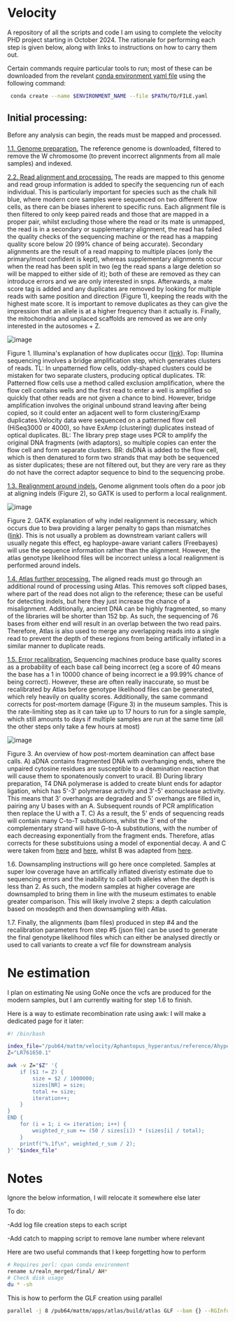 # Velocity

A repository of all the scripts and code I am using to complete the velocity PHD project starting in October 2024. The rationale for performing each step is given below, along with links to instructions on how to carry them out.

Certain commands require particular tools to run; most of these can be downloaded from the revelant [conda environment yaml file](Conda_environments) using the following command:
```bash
 conda create --name $ENVIRONMENT_NAME --file $PATH/TO/FILE.yaml
```

## Initial processing:
Before any analysis can begin, the reads must be mapped and processed.

[1.1. Genome preparation.](Instructions/1.1.Prepare_genome.md) The reference genome is downloaded, filtered to remove the W chromosome (to prevent incorrect alignments from all male samples) and indexed.

[2.2. Read alignment and processing.](Instructions/1.2.Mapping_and_filtering.md) The reads are mapped to this genome and read group information is added to specify the sequencing run of each individual. This is particularly important for species such as the chalk hill blue, where modern core samples were sequenced on two different flow cells, as there can be biases inherent to specific runs. Each alignment file is then filtered to only keep paired reads and those that are mapped in a proper pair, whilst excluding those where the read or its mate is unmapped, the read is in a secondary or supplementary alignment, the read has failed the quality checks of the sequencing machine or the read has a mapping quality score below 20 (99% chance of being accurate). Secondary alignments are the result of a read mapping to multiple places (only the primary/most confident is kept), whereas supplementary alignments occur when the read has been split in two (eg the read spans a large deletion so will be mapped to either side of it); both of these are removed as they can introduce errors and we are only interested in snps. Afterwards, a mate score tag is added and any duplicates are removed by looking for multiple reads with same position and direction (Figure 1), keeping the reads with the highest mate score. It is important to remove duplicates as they can give the impression that an allele is at a higher frequency than it actually is. Finally, the mitochondria and unplaced scaffolds are removed as we are only interested in the autosomes + Z. 

![image](https://github.com/user-attachments/assets/7cb1bbc5-1084-4821-b991-ce9bcb755b81)

Figure 1. Illumina's explanation of how duplicates occur ([link](https://core-genomics.blogspot.com/2016/05/increased-read-duplication-on-patterned.html)). Top: Illumina sequencing involves a bridge amplification step, which generates clusters of reads. TL: In unpatterned flow cells, oddly-shaped clusters could be mistaken for two separate clusters, producing optical duplicates. TR: Patterned flow cells use a method called exclusion amplification, where the flow cell contains wells and the first read to enter a well is amplified so quickly that other reads are not given a chance to bind. However, bridge amplification involves the original unbound strand leaving after being copied, so it could enter an adjacent well to form clustering/Examp duplicates.Velocity data were sequenced on a patterned flow cell (HiSeq3000 or 4000), so have ExAmp (clustering) duplicates instead of optical duplicates. BL: The library prep stage uses PCR to amplify the original DNA fragments (with adaptors), so multiple copies can enter the flow cell and form separate clusters. BR: dsDNA is added to the flow cell, which is then denatured to form two strands that may both be sequenced as sister duplicates; these are not filtered out, but they are very rare as they do not have the correct adaptor sequence to bind to the sequencing probe. 

[1.3. Realignment around indels.](Instructions/1.3.Indel_realignment.md) Genome alignment tools often do a poor job at aligning indels (Figure 2), so GATK is used to perform a local realignment. 

![image](https://github.com/user-attachments/assets/107402a5-44a2-47b2-bc40-39323db322c6)

Figure 2. GATK explanation of why indel realignment is necessary, which occurs due to bwa providing a larger penalty to gaps than mismatches ([link](https://qcb.ucla.edu/wp-content/uploads/sites/14/2016/03/GATKwr12-3-IndelRealignment.pdf)). This is not usually a problem as downstream variant callers will usually negate this effect, eg haploype-aware variant callers (Freebayes) will use the sequence information rather than the alignment. However, the atlas genotype likelihood files will be incorrect unless a local realignment is performed around indels.

[1.4. Atlas further processing.](Instructions/1.4.Atlas_processing.md) The aligned reads must go through an additional round of processing using Atlas. This removes soft clipped bases, where part of the read does not align to the reference; these can be useful for detecting indels, but here they just increase the chance of a misalignment. Additionally, ancient DNA can be highly fragmented, so many of the libraries will be shorter than 152 bp. As such, the sequencing of 76 bases from either end will result in an overlap between the two read pairs. Therefore, Atlas is also used to merge any overlapping reads into a single read to prevent the depth of these regions from being artifically inflated in a similar manner to duplicate reads.

[1.5. Error recalibration.](Instructions/1.5.Error_recalibration.md) Sequencing machines produce base quality scores as a probability of each base call being incorrect (eg a score of 40 means the base has a 1 in 10000 chance of being incorrect ie a 99.99% chance of being correct). However, these are often really inaccurate, so must be recalibrated by Atlas before genotype likelihood files can be generated, which rely heavily on quality scores. Additionally, the same command corrects for post-mortem damage (Figure 3) in the museum samples. This is the rate-limiting step as it can take up to 17 hours to run for a single sample, which still amounts to days if multiple samples are run at the same time (all the other steps only take a few hours at most)

![image](https://github.com/user-attachments/assets/912da626-3e0a-4159-838e-581dfa76e5c3)

Figure 3. An overview of how post-mortem deamination can affect base calls. A) aDNA contains fragmented DNA with overhanging ends, where the unpaired cytosine residues are susceptible to a deamination reaction that will cause them to sponatenously convert to uracil. B) During library preparation, T4 DNA polymerase is added to create blunt ends for adaptor ligation, which has 5'-3' polymerase activity and 3'-5' exonuclease activity. This means that 3' overhangs are degraded and 5' overhangs are filled in, pairing any U bases with an A. Subsequent rounds of PCR amplification then replace the U with a T. C) As a result, the 5' ends of sequencing reads will contain many C-to-T substitutions, whilst the 3' end of the complementary strand will have G-to-A substitutions, with the number of each decreasing exponentially from the fragment ends. Therefore, atlas corrects for these substituions using a model of exponential decay. A and C were taken from [here](https://pmc.ncbi.nlm.nih.gov/articles/PMC3685887/) and [here](https://www.pnas.org/doi/10.1073/pnas.0704665104), whilst B was adapted from [here](https://www.cytivalifesciences.com/en/us/news-center/enzymes-in-ngs-library-prep-10001).

1.6. Downsampling instructions will go here once completed. Samples at super low coverage have an artifically inflated diveristy estimate due to sequencing errors and the inability to call both alleles when the depth is less than 2. As such, the modern samples at higher coverage are downsampled to bring them in line with the museum estimates to enable greater comparison. This will likely involve 2 steps: a depth calculation based on mosdepth and then downsampling with Atlas.

1.7. Finally, the alignments (bam files) produced in step #4 and the recalibration parameters from step #5 (json file) can be used to generate the final genotype likelihood files which can either be analysed directly or used to call variants to create a vcf file for downstream analysis


# Ne estimation

I plan on estimating Ne using GoNe once the vcfs are produced for the modern samples, but I am currently waiting for step 1.6 to finish.

Here is a way to estimate recombination rate using awk: I will make a dedicated page for it later:
```bash
#! /bin/bash

index_file="/pub64/mattm/velocity/Aphantopus_hyperantus/reference/Ahyperantus_genome.fa.fai"
Z="LR761650.1"

awk -v Z="$Z" '{
    if ($1 != Z) {
        size = $2 / 1000000;
        sizes[NR] = size;
        total += size;
        iteration++;
    }
}
END {
    for (i = 1; i <= iteration; i++) {
        weighted_r_sum += (50 / sizes[i]) * (sizes[i] / total);	
    }
    printf("%.1f\n", weighted_r_sum / 2);
}' "$index_file"
```




# Notes

Ignore the below information, I will relocate it somewhere else later

To do:

-Add log file creation steps to each script

-Add catch to mapping script to remove lane number where relevant 


Here are two useful commands that I keep forgetting how to perform
```bash
# Requires perl: cpan conda environment
rename s/realn_merged/final/ AH*
# Check disk usage
du * -sh
```

This is how to perform the GLF creation using parallel
```bash
parallel -j 8 /pub64/mattm/apps/atlas/build/atlas GLF --bam {} --RGInfo {.}_RGInfo.json ::: /pub64/mattm/velocity/sequence_files/Hesperia_comma/marked_duplicates/*.bam
```


